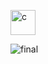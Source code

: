 <a href="https://vuejs.org" target="_blank" rel="noreferrer"> <img src="https://www.google.com/url?sa=i&url=https%3A%2F%2Fwww.pngegg.com%2Fen%2Fpng-stduw&psig=AOvVaw2hP8MSyyHBzSZl11eOZD32&ust=1714590286947000&source=images&cd=vfe&opi=89978449&ved=0CBIQjRxqFwoTCIDs5NvQ6oUDFQAAAAAdAAAAABAE" alt="c" width="40" height="40"/> </a>

![final](https://github.com/axelvag/La_bonne_fourchette_reservation/assets/110343366/87b38f0d-f638-4830-ba0f-1ca2a97ba76f)
